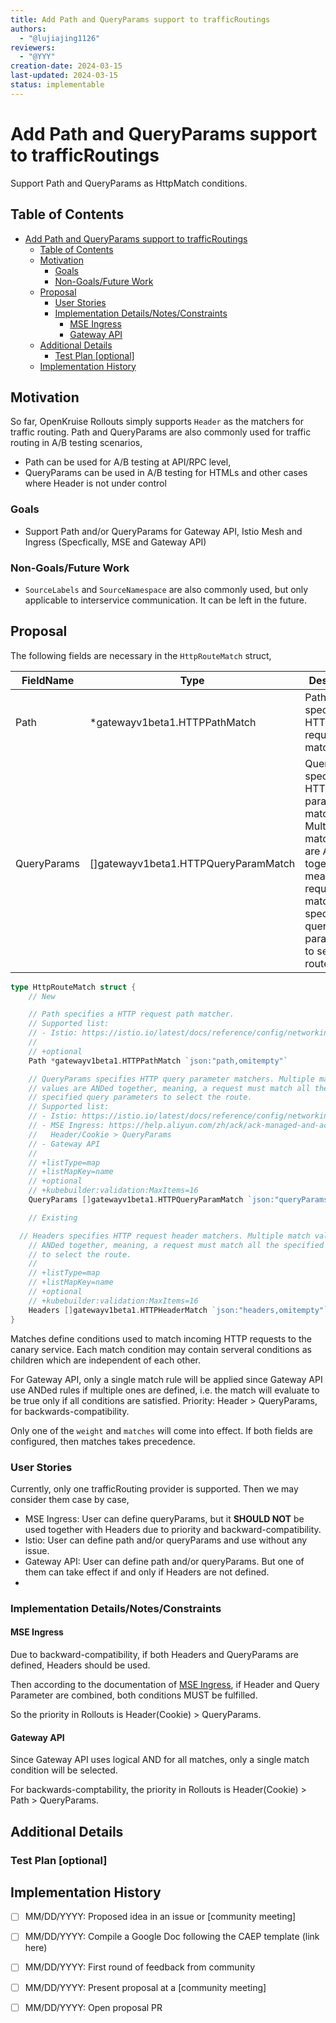 ```yaml
---
title: Add Path and QueryParams support to trafficRoutings
authors:
  - "@lujiajing1126"
reviewers:
  - "@YYY"
creation-date: 2024-03-15
last-updated: 2024-03-15
status: implementable
---
```


# Add Path and QueryParams support to trafficRoutings

Support Path and QueryParams as HttpMatch conditions.

## Table of Contents

- [Add Path and QueryParams support to trafficRoutings](#add-path-and-queryparams-support-to-trafficroutings)
  - [Table of Contents](#table-of-contents)
  - [Motivation](#motivation)
    - [Goals](#goals)
    - [Non-Goals/Future Work](#non-goalsfuture-work)
  - [Proposal](#proposal)
    - [User Stories](#user-stories)
    - [Implementation Details/Notes/Constraints](#implementation-detailsnotesconstraints)
	  - [MSE Ingress](#mse-ingress)
	  - [Gateway API](#gateway-api)
  - [Additional Details](#additional-details)
    - [Test Plan [optional]](#test-plan-optional)
  - [Implementation History](#implementation-history)

## Motivation

So far, OpenKruise Rollouts simply supports `Header` as the matchers for traffic routing. Path and QueryParams are also commonly used for traffic routing in A/B testing scenarios,

- Path can be used for A/B testing at API/RPC level,
- QueryParams can be used in A/B testing for HTMLs and other cases where Header is not under control

### Goals

- Support Path and/or QueryParams for Gateway API, Istio Mesh and Ingress (Specfically, MSE and Gateway API)

### Non-Goals/Future Work

- `SourceLabels` and `SourceNamespace` are also commonly used, but only applicable to interservice communication. It can be left in the future.

## Proposal

The following fields are necessary in the `HttpRouteMatch` struct,

| FieldName | Type | Description |
| --------- | ---- | ----------- |
| Path | *gatewayv1beta1.HTTPPathMatch | Path specifies a HTTP request path matcher. |
| QueryParams | []gatewayv1beta1.HTTPQueryParamMatch | QueryParams specifies HTTP query parameter matchers. Multiple match values are ANDed together, meaning, a request must match all the specified query parameters to select the route. |

```go
type HttpRouteMatch struct {
	// New

	// Path specifies a HTTP request path matcher.
	// Supported list:
	// - Istio: https://istio.io/latest/docs/reference/config/networking/virtual-service/#HTTPMatchRequest
	//
	// +optional
	Path *gatewayv1beta1.HTTPPathMatch `json:"path,omitempty"`

	// QueryParams specifies HTTP query parameter matchers. Multiple match
	// values are ANDed together, meaning, a request must match all the
	// specified query parameters to select the route.
	// Supported list:
	// - Istio: https://istio.io/latest/docs/reference/config/networking/virtual-service/#HTTPMatchRequest
	// - MSE Ingress: https://help.aliyun.com/zh/ack/ack-managed-and-ack-dedicated/user-guide/annotations-supported-by-mse-ingress-gateways-1
	//   Header/Cookie > QueryParams
	// - Gateway API
	//
	// +listType=map
	// +listMapKey=name
	// +optional
	// +kubebuilder:validation:MaxItems=16
	QueryParams []gatewayv1beta1.HTTPQueryParamMatch `json:"queryParams,omitempty"`

	// Existing

  // Headers specifies HTTP request header matchers. Multiple match values are
	// ANDed together, meaning, a request must match all the specified headers
	// to select the route.
	//
	// +listType=map
	// +listMapKey=name
	// +optional
	// +kubebuilder:validation:MaxItems=16
	Headers []gatewayv1beta1.HTTPHeaderMatch `json:"headers,omitempty"`
}
```

Matches define conditions used to match incoming HTTP requests to the canary service. Each match condition may contain serveral conditions as children which are independent of each other.

For Gateway API, only a single match rule will be applied since Gateway API use ANDed rules if multiple ones are defined, i.e. the match will evaluate to be true only if all conditions are satisfied. Priority: Header > QueryParams, for backwards-compatibility.

Only one of the `weight` and `matches` will come into effect. If both fields are configured, then matches takes precedence.

### User Stories

Currently, only one trafficRouting provider is supported. Then we may consider them case by case,

- MSE Ingress: User can define queryParams, but it **SHOULD NOT** be used together with Headers due to priority and backward-compatibility.
- Istio: User can define path and/or queryParams and use without any issue.
- Gateway API: User can define path and/or queryParams. But one of them can take effect if and only if Headers are not defined.
- 

### Implementation Details/Notes/Constraints

#### MSE Ingress

Due to backward-compatibility, if both Headers and QueryParams are defined, Headers should be used.

Then according to the documentation of [MSE Ingress](https://help.aliyun.com/zh/ack/ack-managed-and-ack-dedicated/user-guide/advanced-usage-of-mse-ingress?spm=a2c4g.11186623.0.0.58a26dc4q4GCmn#p-qar-ac2-lvw), if Header and Query Parameter are combined, both conditions MUST be fulfilled.

So the priority in Rollouts is Header(Cookie) > QueryParams.

#### Gateway API

Since Gateway API uses logical AND for all matches, only a single match condition will be selected.

For backwards-comptability, the priority in Rollouts is Header(Cookie) > Path > QueryParams.

## Additional Details

### Test Plan [optional]

## Implementation History

- [ ] MM/DD/YYYY: Proposed idea in an issue or [community meeting]
- [ ] MM/DD/YYYY: Compile a Google Doc following the CAEP template (link here)
- [ ] MM/DD/YYYY: First round of feedback from community
- [ ] MM/DD/YYYY: Present proposal at a [community meeting]
- [ ] MM/DD/YYYY: Open proposal PR

